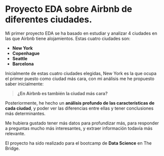 # Proyecto EDA sobre Airbnb de diferentes ciudades.

Mi primer proyecto EDA se ha basado en estudiar y analizar 4 ciudades en las que Airbnb tiene alojamientos.
Estas cuatro ciudades son:
+ **New York**
+ **Copenhague**
+ **Seattle**
+ **Barcelona**


Inicialmente de estas cuatro ciudades elegidas, New York es la que ocupa el primer puesto como ciudad más cara,
con mi análisis me he propuesto saber inicialmente: 

> **¿En Airbnb es también la ciudad más cara?**


Posteriormente, he hecho un **análisis profundo de las características de cada ciudad**, y poder ver las diferencias entre ellas y tener conclusiones más determinantes. 

Me hubiera gustado tener más datos para profundizar más, para responder a preguntas mucho más interesantes, y extraer información todavía más relevante.



El proyecto ha sido realizado para el bootcamp de **Data Science** en The Bridge.
